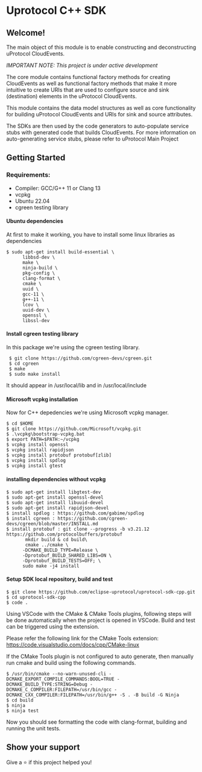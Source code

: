 # Uprotocol C++ SDK 

## Welcome!

The main object of this module is to enable constructing and deconstructing uProtocol CloudEvents.

*_IMPORTANT NOTE:_ This project is under active development*

The core module contains functional factory methods for creating CloudEvents as well as functional factory methods that make it more intuitive to create URIs that are used to configure source and sink (destination) elements in the uProtocol CloudEvents.

This module contains the data model structures as well as core functionality for building uProtocol CloudEvents and URIs for sink and source attributes.

The SDKs are then used by the code generators to auto-populate service stubs with generated code that builds CloudEvents. For more information on auto-generating service stubs, please refer to uProtocol Main Project

## Getting Started
### Requirements:
- Compiler: GCC/G++ 11 or Clang 13
- vcpkg
- Ubuntu 22.04
- cgreen testing library

#### Ubuntu dependencies

At first to make it working, you have to install some linux libraries as dependencies
```
$ sudo apt-get install build-essential \
      libbsd-dev \
      make \
      ninja-build \
      pkg-config \
      clang-format \
      cmake \
      uuid \
      gcc-11 \
      g++-11 \
      lcov \
      uuid-dev \
      openssl \ 
      libssl-dev
```
#### Install cgreen testing library

In this package we're using the cgreen testing library.

```
 $ git clone https://github.com/cgreen-devs/cgreen.git
 $ cd cgreen
 $ make
 $ sudo make install
 ```

It should appear in /usr/local/lib and in /usr/local/include

#### Microsoft vcpkg installation

Now for C++ depedencies we're using Microsoft vcpkg manager.
```
$ cd $HOME
$ git clone https://github.com/Microsoft/vcpkg.git
$ .\vcpkg\bootstrap-vcpkg.bat
$ export PATH=$PATH:~/vcpkg
$ vcpkg install openssl
$ vcpkg install rapidjson
$ vcpkg install protobuf protobuf[zlib]
$ vcpkg install spdlog
$ vcpkg install gtest 
```
#### installing dependencies without vcpkg
```
$ sudo apt-get install libgtest-dev
$ sudo apt-get install openssl-devel
$ sudo apt-get install libuuid-devel
$ sudo apt-get install rapidjson-devel
$ install spdlog : https://github.com/gabime/spdlog
$ install cgreen : https://github.com/cgreen-devs/cgreen/blob/master/INSTALL.md 
$ install protobuf : git clone --progress -b v3.21.12 https://github.com/protocolbuffers/protobuf
       mkdir build & cd build\
       cmake ../cmake \
      -DCMAKE_BUILD_TYPE=Release \
      -Dprotobuf_BUILD_SHARED_LIBS=ON \
      -Dprotobuf_BUILD_TESTS=OFF; \
      sudo make -j4 install
```
#### Setup SDK local repository, build and test
```
$ git clone https://github.com/eclipse-uprotocol/uprotocol-sdk-cpp.git
$ cd uprotocol-sdk-cpp
$ code .

```
Using VSCode with the CMake & CMake Tools plugins, following steps will be done automatically when the project is opened in VSCode. Build and test can be triggered using the extension.

Please refer the following link for the CMake Tools extension:
https://code.visualstudio.com/docs/cpp/CMake-linux

If the CMake Tools plugin is not configured to auto generate, then manually run cmake and build using the following commands.
```
$ /usr/bin/cmake --no-warn-unused-cli -DCMAKE_EXPORT_COMPILE_COMMANDS:BOOL=TRUE -DCMAKE_BUILD_TYPE:STRING=Debug -DCMAKE_C_COMPILER:FILEPATH=/usr/bin/gcc -DCMAKE_CXX_COMPILER:FILEPATH=/usr/bin/g++ -S . -B build -G Ninja
$ cd build
$ ninja
$ ninja test
```
Now you should see formatting the code with clang-format, building and running the unit tests.


## Show your support

Give a ⭐️ if this project helped you!
